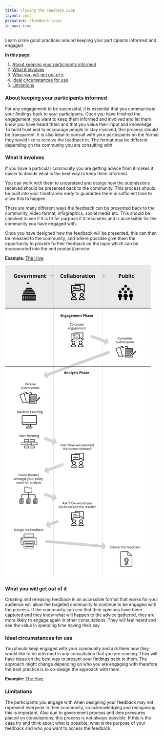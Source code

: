 ```yaml
---
title: Closing the Feedback Loop
layout: post
permalink: /feedback-loop/
in_nav: true
---
```

<div class="wrapper">
  <p class="t-intro">Learn some good practices around keeping your participants informed and engaged</p>

  <p><strong>In this page:</strong></p>

  <ol>
    <li><a href="#About-keeping-your-participants-informed">About keeping your participants informed</a></li>
    <li><a href="#What-it-involves">What it involves</a></li>
    <li><a href="#What-you-will-get-out-of-it">What you will get out of it</a></li>
    <li><a href="#Ideal-circumstances-for-use">Ideal circumstances for use</a></li>
    <li><a href="#Limitations">Limitations</a></li>
  </ol>

  <h3> About keeping your participants informed</h3>

  <p>For any engagement to be successful, it is essential that you communicate your findings back to your participants. Once you have finished the engagement, you want to keep them informed and involved and let them know you have heard them and that you value their input and knowledge. To build trust and to encourage people to stay involved, this process should be transparent. It is also ideal to consult with your participants on the format they would like to receive the feedback in. The format may be different depending on the community you are consulting with.</p>

  <a name="What-it-involves"></a>
  <h3>What it involves</h3>

  <p>If you have a particular community you are getting advice from it makes it easier to decide what is the best way to keep them informed.</p>

  <p>You can work with them to understand and design how the submissions received should be presented back to the community.  This process should be built into your timeframes early to guarantee there is sufficient time to allow this to happen.</p>

  <p>There are many different ways the feedback can be presented back to the community, video format, infographics, social media etc. This should be checked to see if it is fit for purpose if it resonates and is accessible for the community you have engaged with.</p>

  <p>Once you have designed how the feedback will be presented, this can then be released to the community, and where possible give them the opportunity to provide further feedback on the topic which can be incorporated into the end product/service.</p>

  <p><strong>Example: </strong><a href="https://www.the-hive.nz/">The Hive</a></p>

  <img src="../assets/img/feedback-loop.png" alt="Best practice example if you have the money and time">

  <a name="What-you-will-get-out-of-it"></a>
  <h3>What you will get out of it</h3>

  <p>Creating and releasing feedback in an accessible format that works for your audience will allow the targeted community to continue to be engaged with the process. If the community can see that their opinions have been captured and they know what will happen to the advice gathered, they are more likely to engage again in other consultations. They will feel heard and see the value in spending time having their say.</p>

  <a name="Ideal-circumstances-for-use"></a>
  <h3>Ideal circumstances for use</h3>

  <p>You should keep engaged with your community and ask them how they would like to be informed in any consultation that you are running. They will have ideas on the best way to present your findings back to them. The approach might change depending on who you are engaging with therefore the best practice is to co-design the approach with them.</p>

  <p><strong>Example: </strong><a href="https://www.the-hive.nz/">The Hive</a></p>
  
  <a name="Limitations"></a>
  <h3>Limitations</h3>

  <p>The participants you engage with when designing your feedback may not represent everyone in their community, so acknowledging and recognising this is important. Also due to government process and time pressures placed on consultations, this process is not always possible. If this is the case try and think about what is possible, what is the purpose of your feedback and who you want to access the feedback.</p>
</div>
